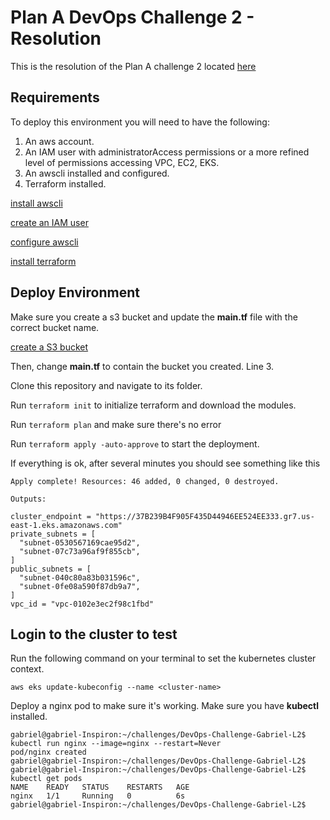 
# Plan A DevOps Challenge 2 - Resolution

This is the resolution of the Plan A challenge 2 located [here](https://github.com/Plan-A-Technologies/DevOps-Challenge-Level-2)



## Requirements

To deploy this environment you will need to have the following:

1. An aws account.
2. An IAM user with administratorAccess permissions or a more refined level of permissions accessing VPC, EC2, EKS. 
3. An awscli installed and configured.
4. Terraform installed.

[install awscli](https://docs.aws.amazon.com/cli/latest/userguide/getting-started-install.html)

[create an IAM user](https://docs.aws.amazon.com/IAM/latest/UserGuide/id_users_create.html)

[configure awscli](https://docs.aws.amazon.com/cli/latest/userguide/cli-chap-configure.html)

[install terraform](https://learn.hashicorp.com/tutorials/terraform/install-cli)


## Deploy Environment


Make sure you create a s3 bucket and update the **main.tf** file with the correct bucket name.

[create a S3 bucket](https://docs.aws.amazon.com/AmazonS3/latest/userguide/creating-bucket.html)

Then, change **main.tf** to contain the bucket you created. Line 3.

Clone this repository and navigate to its folder.

Run ```terraform init``` to initialize terraform and download the modules.

Run ```terraform plan``` and make sure there's no error

Run ```terraform apply -auto-approve``` to start the deployment.

If everything is ok, after several minutes you should see something like this

```
Apply complete! Resources: 46 added, 0 changed, 0 destroyed.

Outputs:

cluster_endpoint = "https://37B239B4F905F435D44946EE524EE333.gr7.us-east-1.eks.amazonaws.com"
private_subnets = [
  "subnet-0530567169cae95d2",
  "subnet-07c73a96af9f855cb",
]
public_subnets = [
  "subnet-040c80a83b031596c",
  "subnet-0fe08a590f87db9a7",
]
vpc_id = "vpc-0102e3ec2f98c1fbd"
```



## Login to the cluster to test

Run the following command on your terminal to set the kubernetes cluster context.

```
aws eks update-kubeconfig --name <cluster-name>
```

Deploy a nginx pod to make sure it's working. Make sure you have **kubectl** installed.
```
gabriel@gabriel-Inspiron:~/challenges/DevOps-Challenge-Gabriel-L2$ kubectl run nginx --image=nginx --restart=Never
pod/nginx created
gabriel@gabriel-Inspiron:~/challenges/DevOps-Challenge-Gabriel-L2$
gabriel@gabriel-Inspiron:~/challenges/DevOps-Challenge-Gabriel-L2$ kubectl get pods
NAME    READY   STATUS    RESTARTS   AGE
nginx   1/1     Running   0          6s
gabriel@gabriel-Inspiron:~/challenges/DevOps-Challenge-Gabriel-L2$

```
